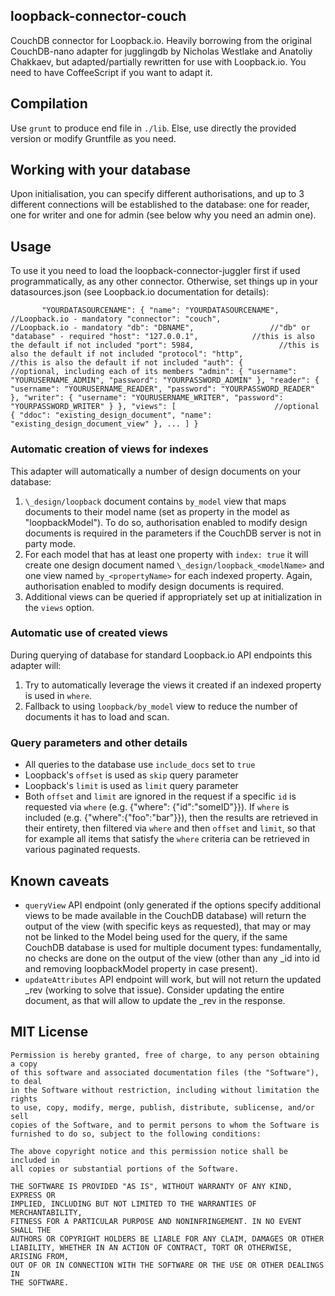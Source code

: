 ## loopback-connector-couch

CouchDB connector for Loopback.io. 
Heavily borrowing from the original CouchDB-nano adapter for jugglingdb by Nicholas Westlake and Anatoliy Chakkaev, but adapted/partially rewritten for use with Loopback.io.
You need to have CoffeeScript if you want to adapt it. 

## Compilation
Use `grunt` to produce end file in `./lib`. Else, use directly the provided version or modify Gruntfile as you need.

## Working with your database
Upon initialisation, you can specify different authorisations, and up to 3 different connections will be established to the database: one for reader, one for writer and one for admin (see below why you need an admin one).

## Usage

To use it you need to load the loopback-connector-juggler first if used programmatically, as any other connector.
Otherwise, set things up in your datasources.json (see Loopback.io documentation for details):

`   	
"YOURDATASOURCENAME": {
	"name": "YOURDATASOURCENAME",	//Loopback.io - mandatory
	"connector": "couch",			//Loopback.io - mandatory
	"db": "DBNAME",					//"db" or "database" - required
	"host": "127.0.0.1",			//this is also the default if not included
	"port": 5984,					//this is also the default if not included
	"protocol": "http",				//this is also the default if not included
	"auth": {						//optional, including each of its members
			"admin": {
				"username": "YOURUSERNAME_ADMIN",
				"password": "YOURPASSWORD_ADMIN"
			},
			"reader": {
				"username": "YOURUSERNAME_READER",
				"password": "YOURPASSWORD_READER"
			},
			"writer": {
				"username": "YOURUSERNAME_WRITER",
				"password": "YOURPASSWORD_WRITER"
			}
	},
	"views": [						//optional
		{
			"ddoc": "existing_design_document",
			"name": "existing_design_document_view"
		},
		...
	]
}
`
    
### Automatic creation of views for indexes

This adapter will automatically a number of design documents on your database:
 1. `\_design/loopback` document contains `by_model` view that maps documents to their model name (set as property in the model as "loopbackModel"). To do so, authorisation enabled to modify design documents is required in the parameters if the CouchDB server is not in party mode.
 2. For each model that has at least one property with `index: true` it will create one design document named `\_design/loopback_<modelName>` and one view named `by_<propertyName>` for each indexed property. Again, authorisation enabled to modify design documents is required.
 3. Additional views can be queried if appropriately set up at initialization in the `views` option. 

### Automatic use of created views

During querying of database for standard Loopback.io API endpoints this adapter will:
 1. Try to automatically leverage the views it created if an indexed property is used in `where`.
 2. Fallback to using `loopback/by_model` view to reduce the number of documents it has to load and scan.

### Query parameters and other details

- All queries to the database use `include_docs` set to `true`
- Loopback's `offset` is used as `skip` query parameter 
- Loopback's `limit` is used as `limit` query parameter
- Both `offset` and `limit` are ignored in the request if a specific `id` is requested via `where` (e.g. {"where": {"id":"someID"}}). If `where` is included (e.g. {"where":{"foo":"bar"}}), then the results are retrieved in their entirety, then filtered via `where` and then `offset` and `limit`, so that for example all items that satisfy the `where` criteria can be retrieved in various paginated requests.

## Known caveats

- `queryView` API endpoint (only generated if the options specify additional views to be made available in the CouchDB database) will return the output of the view (with specific keys as requested), that may or may not be linked to the Model being used for the query, if the same CouchDB database is used for multiple document types: fundamentally, no checks are done on the output of the view (other than any _id into id and removing loopbackModel property in case present).
- `updateAttributes` API endpoint will work, but will not return the updated _rev (working to solve that issue). Consider updating the entire document, as that will allow to update the _rev in the response.  

## MIT License

    Permission is hereby granted, free of charge, to any person obtaining a copy
    of this software and associated documentation files (the "Software"), to deal
    in the Software without restriction, including without limitation the rights
    to use, copy, modify, merge, publish, distribute, sublicense, and/or sell
    copies of the Software, and to permit persons to whom the Software is
    furnished to do so, subject to the following conditions:

    The above copyright notice and this permission notice shall be included in
    all copies or substantial portions of the Software.

    THE SOFTWARE IS PROVIDED "AS IS", WITHOUT WARRANTY OF ANY KIND, EXPRESS OR
    IMPLIED, INCLUDING BUT NOT LIMITED TO THE WARRANTIES OF MERCHANTABILITY,
    FITNESS FOR A PARTICULAR PURPOSE AND NONINFRINGEMENT. IN NO EVENT SHALL THE
    AUTHORS OR COPYRIGHT HOLDERS BE LIABLE FOR ANY CLAIM, DAMAGES OR OTHER
    LIABILITY, WHETHER IN AN ACTION OF CONTRACT, TORT OR OTHERWISE, ARISING FROM,
    OUT OF OR IN CONNECTION WITH THE SOFTWARE OR THE USE OR OTHER DEALINGS IN
    THE SOFTWARE.

